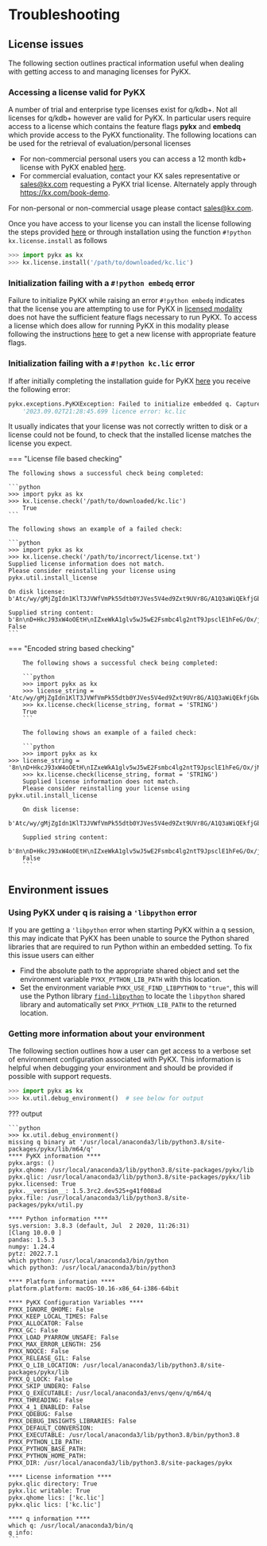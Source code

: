 # Troubleshooting

## License issues

The following section outlines practical information useful when dealing with getting access to and managing licenses for PyKX.

### Accessing a license valid for PyKX

A number of trial and enterprise type licenses exist for q/kdb+. Not all licenses for q/kdb+ however are valid for PyKX. In particular users require access to a license which contains the feature flags **pykx** and **embedq** which provide access to the PyKX functionality. The following locations can be used for the retrieval of evaluation/personal licenses

- For non-commercial personal users you can access a 12 month kdb+ license with PyKX enabled [here](https://kx.com/kdb-insights-personal-edition-license-download).
- For commercial evaluation, contact your KX sales representative or sales@kx.com requesting a PyKX trial license. Alternately apply through https://kx.com/book-demo.

For non-personal or non-commercial usage please contact sales@kx.com.

Once you have access to your license you can install the license following the steps provided [here](../getting-started/installing.md) or through installation using the function `#!python kx.license.install` as follows

```python
>>> import pykx as kx
>>> kx.license.install('/path/to/downloaded/kc.lic')
```

### Initialization failing with a `#!python embedq` error

Failure to initialize PyKX while raising an error `#!python embedq` indicates that the license you are attempting to use for PyKX in [licensed modality](../user-guide/advanced/modes.md) does not have the sufficient feature flags necessary to run PyKX. To access a license which does allow for running PyKX in this modality please following the instructions [here](#accessing-a-license-valid-for-pykx) to get a new license with appropriate feature flags.

### Initialization failing with a `#!python kc.lic` error

If after initially completing the installation guide for PyKX [here](../getting-started/installing.md) you receive the following error:

```python
pykx.exceptions.PyKXException: Failed to initialize embedded q. Captured output from initialization attempt:
    '2023.09.02T21:28:45.699 licence error: kc.lic
```

It usually indicates that your license was not correctly written to disk or a license could not be found, to check that the installed license matches the license you expect.

=== "License file based checking"

	The following shows a successful check being completed:

	```python
	>>> import pykx as kx
	>>> kx.license.check('/path/to/downloaded/kc.lic')
        True
	```

	The following shows an example of a failed check:

	```python
	>>> import pykx as kx
	>>> kx.license.check('/path/to/incorrect/license.txt')
	Supplied license information does not match.
	Please consider reinstalling your license using pykx.util.install_license

	On disk license:
	b'Atc/wy/gMjZgIdn1KlT3JVWfVmPk55dtb0YJVes5V4ed9Zxt9UVr8G/A1Q3aWiQEkfjGbwvlJU3GXpUergObvzxGN1iyYG\nZasG5s8vevfAI2ttndt//Y2th\nrryoQRm9Dy+DIIcmSufwomL+\nPMJkZacYc9DM6ipnQsL0KvLwLXLrQC1fBLV2pZHCdYC/nX/KM6uslgip4EoTxZTcx1pQPyTx56QKD4K4JBNimO929w/0+v4Hy2x+DIS3n89vpGmtVvjjFRQtsF6Sjnd+6RnFGk13hRL/DlqHTv2XbZgVv++YOCIc7G55KL6PVJY\npB\n66lq9OiZCEdq2GFJLCn2T\nNWGJPT2s1YDAKsAPI5W3PqJkC2UeV17gPG4gxlCSHr0kfacINbEJ0kSTm/UsuEBZ5B/jvR/jU7rFErcd9PECeQA1kXB19fa4hgvbd+SxWTPxMUKbiHThHk6X0Bi3T7WAQ+sZWsEWwkMncd+mOGS\n3D+bRav2nfOpKckj8rCdvYum3U8PDv6IHP=S+\nLaCnJM0yqNjW9xGyog5ml\nbX2k3mBRyBjbJH/1OWTcIg7uDYxxoMtDOCJjeBdSqI=aK+5FVTVarfowvudv7QsMGeohGaJMyczNWVPPjsbyvsxbAwdXvJUuP0jcFCFVeF\n'

	Supplied string content:
	b'8n\nD+HkcJ93xW4oOEtH\nIZxeWkA1glv5wJ5wE2Fsmbc4lg2ntT9JpsclE1hFeG/Ox/jM4=6GjXD2VNpiCAJ80DNVcXuDB+IPEnP22DMGvBIolJt2pdy9kooGZNQpr6svIkRWX/0m/SbydbQOQUVvfNTxsDjZvvsCiGkdQtygs3sDEJbxsT+KfjqJ7Sd6RQ/47HJHG4JyIWdhmvEBVGSLBa5mdAaCLWdCrga3hHZbW3F4e/l3K4nOQvU91WEiMd6PT061r66AOYmjGACCXqmQ9kSsJfMTXPRi9M2i93Oyv895kFVKdZCLCdKdaow790RcjwnKjFFOERGcge=lZdRtp2BL\nA+JbixvTIKTObmfqr7uPYsGQLfXSFnQCq7jbt3yxv1ZPjvjYLPTx7YKIvgo+ITG6vyY\ne+cfwaW1g0tlvFTcVSVb/sxUvvLCLiWMdxGjt5JUxV3GaSm9ysHVk5MrTDpp/5qqXes1\n/BOXsD\n2DmS/QSZr/Mt+Vc2baKuxPw1w5YnGVuY6vHxHffABzkn+WPcguabr86JcmIAcC0zc2TLkbufBPJewYka9PIt1Ng2\n83NKe13huPU\nohnryYVIMPyjrTWpDid+yC5kSGVeP0/5+r\nJvLmFZUB/n0RUjgMZU5V++GPU1QnCBa+\n"
	False
	```

=== "Encoded string based checking"

        The following shows a successful check being completed:

        ```python
        >>> import pykx as kx
        >>> license_string = 'Atc/wy/gMjZgIdn1KlT3JVWfVmPk55dtb0YJVes5V4ed9Zxt9UVr8G/A1Q3aWiQEkfjGbwvlJU3GXpUergObvzxGN1iyYG\nZasG5s8vevfAI2ttndt//Y2th\nrryoQRm9Dy+DIIcmSufwomL+\nPMJkZacYc9DM6ipnQsL0KvLwLXLrQC1fBLV2pZHCdYC/nX/KM6uslgip4EoTxZTcx1pQPyTx56QKD4K4JBNimO929w/0+v4Hy2x+DIS3n89vpGmtVvjjFRQtsF6Sjnd+6RnFGk13hRL/DlqHTv2XbZgVv++YOCIc7G55KL6PVJY\npB\n66lq9OiZCEdq2GFJLCn2T\nNWGJPT2s1YDAKsAPI5W3PqJkC2UeV17gPG4gxlCSHr0kfacINbEJ0kSTm/UsuEBZ5B/jvR/jU7rFErcd9PECeQA1kXB19fa4hgvbd+SxWTPxMUKbiHThHk6X0Bi3T7WAQ+sZWsEWwkMncd+mOGS\n3D+bRav2nfOpKckj8rCdvYum3U8PDv6IHP=S+\nLaCnJM0yqNjW9xGyog5ml\nbX2k3mBRyBjbJH/1OWTcIg7uDYxxoMtDOCJjeBdSqI=aK+5FVTVarfowvudv7QsMGeohGaJMyczNWVPPjsbyvsxbAwdXvJUuP0jcFCFVeF\n'
        >>> kx.license.check(license_string, format = 'STRING')
        True
        ```

        The following shows an example of a failed check:

        ```python
        >>> import pykx as kx
	>>> license_string = '8n\nD+HkcJ93xW4oOEtH\nIZxeWkA1glv5wJ5wE2Fsmbc4lg2ntT9JpsclE1hFeG/Ox/jM4=6GjXD2VNpiCAJ80DNVcXuDB+IPEnP22DMGvBIolJt2pdy9kooGZNQpr6svIkRWX/0m/SbydbQOQUVvfNTxsDjZvvsCiGkdQtygs3sDEJbxsT+KfjqJ7Sd6RQ/47HJHG4JyIWdhmvEBVGSLBa5mdAaCLWdCrga3hHZbW3F4e/l3K4nOQvU91WEiMd6PT061r66AOYmjGACCXqmQ9kSsJfMTXPRi9M2i93Oyv895kFVKdZCLCdKdaow790RcjwnKjFFOERGcge=lZdRtp2BL\nA+JbixvTIKTObmfqr7uPYsGQLfXSFnQCq7jbt3yxv1ZPjvjYLPTx7YKIvgo+ITG6vyY\ne+cfwaW1g0tlvFTcVSVb/sxUvvLCLiWMdxGjt5JUxV3GaSm9ysHVk5MrTDpp/5qqXes1\n/BOXsD\n2DmS/QSZr/Mt+Vc2baKuxPw1w5YnGVuY6vHxHffABzkn+WPcguabr86JcmIAcC0zc2TLkbufBPJewYka9PIt1Ng2\n83NKe13huPU\nohnryYVIMPyjrTWpDid+yC5kSGVeP0/5+r\nJvLmFZUB/n0RUjgMZU5V++GPU1QnCBa+\n'
        >>> kx.license.check(license_string, format = 'STRING')
        Supplied license information does not match.
        Please consider reinstalling your license using pykx.util.install_license

        On disk license:
        b'Atc/wy/gMjZgIdn1KlT3JVWfVmPk55dtb0YJVes5V4ed9Zxt9UVr8G/A1Q3aWiQEkfjGbwvlJU3GXpUergObvzxGN1iyYG\nZasG5s8vevfAI2ttndt//Y2th\nrryoQRm9Dy+DIIcmSufwomL+\nPMJkZacYc9DM6ipnQsL0KvLwLXLrQC1fBLV2pZHCdYC/nX/KM6uslgip4EoTxZTcx1pQPyTx56QKD4K4JBNimO929w/0+v4Hy2x+DIS3n89vpGmtVvjjFRQtsF6Sjnd+6RnFGk13hRL/DlqHTv2XbZgVv++YOCIc7G55KL6PVJY\npB\n66lq9OiZCEdq2GFJLCn2T\nNWGJPT2s1YDAKsAPI5W3PqJkC2UeV17gPG4gxlCSHr0kfacINbEJ0kSTm/UsuEBZ5B/jvR/jU7rFErcd9PECeQA1kXB19fa4hgvbd+SxWTPxMUKbiHThHk6X0Bi3T7WAQ+sZWsEWwkMncd+mOGS\n3D+bRav2nfOpKckj8rCdvYum3U8PDv6IHP=S+\nLaCnJM0yqNjW9xGyog5ml\nbX2k3mBRyBjbJH/1OWTcIg7uDYxxoMtDOCJjeBdSqI=aK+5FVTVarfowvudv7QsMGeohGaJMyczNWVPPjsbyvsxbAwdXvJUuP0jcFCFVeF\n'

        Supplied string content:
        b'8n\nD+HkcJ93xW4oOEtH\nIZxeWkA1glv5wJ5wE2Fsmbc4lg2ntT9JpsclE1hFeG/Ox/jM4=6GjXD2VNpiCAJ80DNVcXuDB+IPEnP22DMGvBIolJt2pdy9kooGZNQpr6svIkRWX/0m/SbydbQOQUVvfNTxsDjZvvsCiGkdQtygs3sDEJbxsT+KfjqJ7Sd6RQ/47HJHG4JyIWdhmvEBVGSLBa5mdAaCLWdCrga3hHZbW3F4e/l3K4nOQvU91WEiMd6PT061r66AOYmjGACCXqmQ9kSsJfMTXPRi9M2i93Oyv895kFVKdZCLCdKdaow790RcjwnKjFFOERGcge=lZdRtp2BL\nA+JbixvTIKTObmfqr7uPYsGQLfXSFnQCq7jbt3yxv1ZPjvjYLPTx7YKIvgo+ITG6vyY\ne+cfwaW1g0tlvFTcVSVb/sxUvvLCLiWMdxGjt5JUxV3GaSm9ysHVk5MrTDpp/5qqXes1\n/BOXsD\n2DmS/QSZr/Mt+Vc2baKuxPw1w5YnGVuY6vHxHffABzkn+WPcguabr86JcmIAcC0zc2TLkbufBPJewYka9PIt1Ng2\n83NKe13huPU\nohnryYVIMPyjrTWpDid+yC5kSGVeP0/5+r\nJvLmFZUB/n0RUjgMZU5V++GPU1QnCBa+\n'
        False
        ```

## Environment issues

### Using PyKX under q is raising a `'libpython` error

If you are getting a `'libpython` error when starting PyKX within a q session, this may indicate that PyKX has been unable to source the Python shared libraries that are required to run Python within an embedded setting. To fix this issue users can either

- Find the absolute path to the appropriate shared object and set the environment variable `PYKX_PYTHON_LIB_PATH` with this location.
- Set the environment variable `PYKX_USE_FIND_LIBPYTHON` to `"true"`, this will use the Python library [`find-libpython`](https://pypi.org/project/find-libpython/) to locate the `libpython` shared library and automatically set `PYKX_PYTHON_LIB_PATH` to the returned location.

### Getting more information about your environment

The following section outlines how a user can get access to a verbose set of environment configuration associated with PyKX. This information is helpful when debugging your environment and should be provided if possible with support requests.

```python
>>> import pykx as kx
>>> kx.util.debug_environment()  # see below for output
```

??? output

	```python
	>>> kx.util.debug_environment()
	missing q binary at '/usr/local/anaconda3/lib/python3.8/site-packages/pykx/lib/m64/q'
	**** PyKX information ****
	pykx.args: ()
	pykx.qhome: /usr/local/anaconda3/lib/python3.8/site-packages/pykx/lib
	pykx.qlic: /usr/local/anaconda3/lib/python3.8/site-packages/pykx/lib
	pykx.licensed: True
	pykx.__version__: 1.5.3rc2.dev525+g41f008ad
	pykx.file: /usr/local/anaconda3/lib/python3.8/site-packages/pykx/util.py

	**** Python information ****
	sys.version: 3.8.3 (default, Jul  2 2020, 11:26:31) 
	[Clang 10.0.0 ]
	pandas: 1.5.3
	numpy: 1.24.4
	pytz: 2022.7.1
	which python: /usr/local/anaconda3/bin/python
	which python3: /usr/local/anaconda3/bin/python3

	**** Platform information ****
	platform.platform: macOS-10.16-x86_64-i386-64bit

	**** PyKX Configuration Variables ****
	PYKX_IGNORE_QHOME: False
	PYKX_KEEP_LOCAL_TIMES: False
	PYKX_ALLOCATOR: False
	PYKX_GC: False
	PYKX_LOAD_PYARROW_UNSAFE: False
	PYKX_MAX_ERROR_LENGTH: 256
	PYKX_NOQCE: False
	PYKX_RELEASE_GIL: False
	PYKX_Q_LIB_LOCATION: /usr/local/anaconda3/lib/python3.8/site-packages/pykx/lib
	PYKX_Q_LOCK: False
	PYKX_SKIP_UNDERQ: False
	PYKX_Q_EXECUTABLE: /usr/local/anaconda3/envs/qenv/q/m64/q
	PYKX_THREADING: False
	PYKX_4_1_ENABLED: False
	PYKX_QDEBUG: False
	PYKX_DEBUG_INSIGHTS_LIBRARIES: False
	PYKX_DEFAULT_CONVERSION:
	PYKX_EXECUTABLE: /usr/local/anaconda3/lib/python3.8/bin/python3.8
	PYKX_PYTHON_LIB_PATH:
	PYKX_PYTHON_BASE_PATH:
	PYKX_PYTHON_HOME_PATH:
	PYKX_DIR: /usr/local/anaconda3/lib/python3.8/site-packages/pykx

	**** License information ****
	pykx.qlic directory: True
	pykx.lic writable: True
	pykx.qhome lics: ['kc.lic']
	pykx.qlic lics: ['kc.lic']

	**** q information ****
	which q: /usr/local/anaconda3/bin/q
	q info: 
	```
